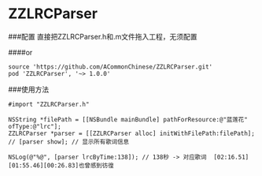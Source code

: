 # ZZLRCParser

###配置
直接把ZZLRCParser.h和.m文件拖入工程，无须配置  

####or  

```
source 'https://github.com/ACommonChinese/ZZLRCParser.git'
pod 'ZZLRCParser', '~> 1.0.0'
```


###使用方法

```
#import "ZZLRCParser.h"

NSString *filePath = [[NSBundle mainBundle] pathForResource:@"蓝莲花" ofType:@"lrc"];
ZZLRCParser *parser = [[ZZLRCParser alloc] initWithFilePath:filePath];
// [parser show]; // 显示所有歌词信息

NSLog(@"%@", [parser lrcByTime:138]); // 138秒 -> 对应歌词  [02:16.51][01:55.46][00:26.83]也曾感到彷徨
```